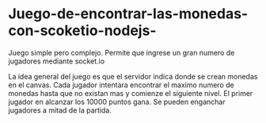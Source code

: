 Juego-de-encontrar-las-monedas-con-scoketio-nodejs-
===================================================


Juego simple pero complejo. Permite que ingrese un gran numero de jugadores mediante socket.io

La idea general del juego es que el servidor indica donde se crean monedas en el canvas. Cada jugador intentara encontrar el maximo numero de monedas hasta que no existan mas y comienze el siguiente nivel. El primer jugador en alcanzar los 10000 puntos gana. Se pueden enganchar jugadores a mitad de la partida.

